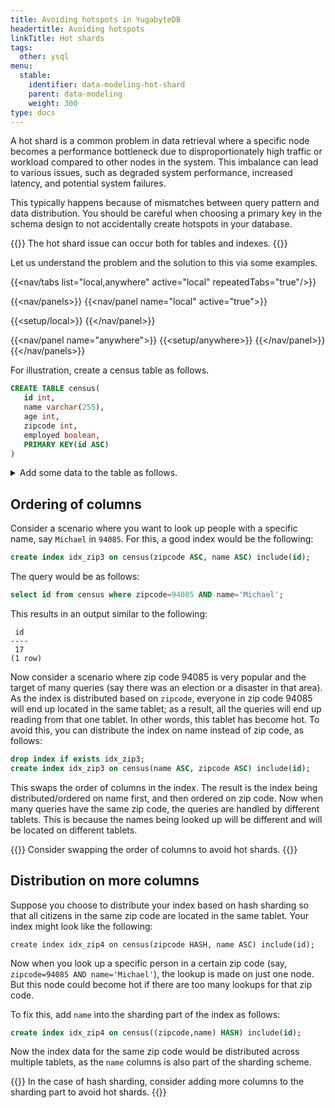 ```yaml
---
title: Avoiding hotspots in YugabyteDB
headertitle: Avoiding hotspots
linkTitle: Hot shards
tags:
  other: ysql
menu:
  stable:
    identifier: data-modeling-hot-shard
    parent: data-modeling
    weight: 300
type: docs
---
```


A hot shard is a common problem in data retrieval where a specific node becomes a performance bottleneck due to disproportionately high traffic or workload compared to other nodes in the system. This imbalance can lead to various issues, such as degraded system performance, increased latency, and potential system failures.

This typically happens because of mismatches between query pattern and data distribution. You should be careful when choosing a primary key in the schema design to not accidentally create hotspots in your database.

{{<warning>}}
The hot shard issue can occur both for tables and indexes.
{{</warning>}}

Let us understand the problem and the solution to this via some examples.

<!-- begin: nav tabs -->
{{<nav/tabs list="local,anywhere" active="local" repeatedTabs="true"/>}}

{{<nav/panels>}}
{{<nav/panel name="local" active="true">}}
<!-- local cluster setup instructions -->
{{<setup/local>}}
{{</nav/panel>}}

{{<nav/panel name="anywhere">}} {{<setup/anywhere>}} {{</nav/panel>}}
{{</nav/panels>}}
<!-- end: nav tabs -->

For illustration, create a census table as follows.

```sql
CREATE TABLE census(
   id int,
   name varchar(255),
   age int,
   zipcode int,
   employed boolean,
   PRIMARY KEY(id ASC)
)
```

<details> <summary>Add some data to the table as follows.</summary>

```sql
INSERT INTO public.census ( id,name,age,zipcode,employed ) VALUES
  (1,'Zachary',55,94085,True),    (2,'James',56,94085,False),    (3,'Kimberly',50,94084,False),
  (4,'Edward',56,94085,True),     (5,'Barry',56,94084,False),    (6,'Tyler',45,94084,False),
  (7,'Nancy',47,94085,False),     (8,'Sarah',52,94084,True),     (9,'Nancy',59,94084,False),
  (10,'Diane',51,94083,False),    (11,'Ashley',42,94083,False),  (12,'Jacqueline',58,94085,False),
  (13,'Benjamin',49,94084,False), (14,'James',48,94083,False),   (15,'Ann',43,94083,False),
  (16,'Aimee',47,94085,True),     (17,'Michael',49,94085,False), (18,'Rebecca',40,94085,False),
  (19,'Kevin',45,94085,True),     (20,'James',45,94084,False),   (21,'Sandra',60,94085,False),
  (22,'Kathleen',40,94085,True),  (23,'William',42,94084,False), (24,'James',42,94083,False),
  (25,'Tyler',50,94085,False),    (26,'James',49,94085,True),    (27,'Kathleen',55,94083,True),
  (28,'Zachary',55,94083,True),   (29,'Rebecca',41,94085,True),  (30,'Jacqueline',49,94085,False),
  (31,'Diane',48,94083,False),    (32,'Sarah',53,94085,True),    (33,'Rebecca',55,94083,True),
  (34,'William',47,94085,False),  (35,'William',60,94085,True),  (36,'Sarah',53,94085,False),
  (37,'Ashley',47,94084,True),    (38,'Ashley',54,94084,False),  (39,'Benjamin',42,94083,False),
  (40,'Tyler',47,94085,True),     (41,'Michael',42,94084,False), (42,'Diane',50,94084,False),
  (43,'Nancy',51,94085,False),    (44,'Rebecca',56,94085,False), (45,'Tyler',41,94085,True);
```

</details>

## Ordering of columns

Consider a scenario where you want to look up people with a specific name, say `Michael` in `94085`. For this, a good index would be the following:

```sql
create index idx_zip3 on census(zipcode ASC, name ASC) include(id);
```

The query would be as follows:

```sql
select id from census where zipcode=94085 AND name='Michael';
```

This results in an output similar to the following:

```yaml{.nocopy}
 id
----
 17
(1 row)
```

Now consider a scenario where zip code 94085 is very popular and the target of many queries (say there was an election or a disaster in that area). As the index is distributed based on `zipcode`, everyone in zip code 94085 will end up located in the same tablet; as a result, all the queries will end up reading from that one tablet. In other words, this tablet has become hot. To avoid this, you can distribute the index on name instead of zip code, as follows:

```sql
drop index if exists idx_zip3;
create index idx_zip3 on census(name ASC, zipcode ASC) include(id);
```

This swaps the order of columns in the index. The result is the index being distributed/ordered on name first, and then ordered on zip code. Now when many queries have the same zip code, the queries are handled by different tablets. This is because the names being looked up will be different and will be located on different tablets.

{{<tip title="Remember">}}
Consider swapping the order of columns to avoid hot shards.
{{</tip>}}

## Distribution on more columns

Suppose you choose to distribute your index based on hash sharding so that all citizens in the same zip code are located in the same tablet. Your index might look like the following:

```sql{.nocopy}
create index idx_zip4 on census(zipcode HASH, name ASC) include(id);
```

Now when you look up a specific person in a certain zip code (say, `zipcode=94085 AND name='Michael'`), the lookup is made on just one node. But this node could become hot if there are too many lookups for that zip code.

To fix this, add `name` into the sharding part of the index as follows:

```sql
create index idx_zip4 on census((zipcode,name) HASH) include(id);
```

Now the index data for the same zip code would be distributed across multiple tablets, as the `name` columns is also part of the sharding scheme.

{{<tip title="Remember">}}
In the case of hash sharding, consider adding more columns to the sharding part to avoid hot shards.
{{</tip>}}
